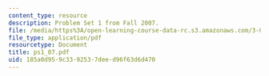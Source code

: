 ```yaml
---
content_type: resource
description: Problem Set 1 from Fall 2007.
file: /media/https%3A/open-learning-course-data-rc.s3.amazonaws.com/3-032-mechanical-behavior-of-materials-fall-2007/185a0d959c3392537deed96f63d6d470_ps1_07.pdf
file_type: application/pdf
resourcetype: Document
title: ps1_07.pdf
uid: 185a0d95-9c33-9253-7dee-d96f63d6d470
---
```

